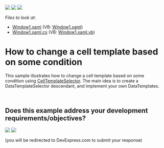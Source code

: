 <!-- default badges list -->
[![](https://img.shields.io/badge/Open_in_DevExpress_Support_Center-FF7200?style=flat-square&logo=DevExpress&logoColor=white)](https://supportcenter.devexpress.com/ticket/details/E2017)
[![](https://img.shields.io/badge/📖_How_to_use_DevExpress_Examples-e9f6fc?style=flat-square)](https://docs.devexpress.com/GeneralInformation/403183)
[![](https://img.shields.io/badge/💬_Leave_Feedback-feecdd?style=flat-square)](#does-this-example-address-your-development-requirementsobjectives)
<!-- default badges end -->
<!-- default file list -->
*Files to look at*:

* [Window1.xaml](./CS/EditorsDesignTime/Window1.xaml) (VB: [Window1.xaml](./VB/EditorsDesignTime/Window1.xaml))
* [Window1.xaml.cs](./CS/EditorsDesignTime/Window1.xaml.cs) (VB: [Window1.xaml.vb](./VB/EditorsDesignTime/Window1.xaml.vb))
<!-- default file list end -->
# How to change a cell template based on some condition


<p>This sample illustrates how to change a cell template based on some condition using <a href="https://documentation.devexpress.com/#WPF/DevExpressXpfGridColumnBase_CellTemplateSelectortopic">CellTemplateSelector</a>. The main idea is to create a DataTemplateSelector descendant, and implement your own DataTemplates.</p>

<br/>


<!-- feedback -->
## Does this example address your development requirements/objectives?

[<img src="https://www.devexpress.com/support/examples/i/yes-button.svg"/>](https://www.devexpress.com/support/examples/survey.xml?utm_source=github&utm_campaign=wpf-data-grid-change-cell-template-based-on-custom-logic&~~~was_helpful=yes) [<img src="https://www.devexpress.com/support/examples/i/no-button.svg"/>](https://www.devexpress.com/support/examples/survey.xml?utm_source=github&utm_campaign=wpf-data-grid-change-cell-template-based-on-custom-logic&~~~was_helpful=no)

(you will be redirected to DevExpress.com to submit your response)
<!-- feedback end -->
